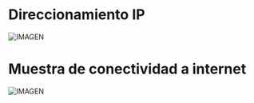 # Direccionamiento IP
 ![IMAGEN](https://raw.githubusercontent.com/DaaGeney/Laboratorio1-Ciber/master/Evidencias%20Windows%20XP/Direccionamiento%20IP/Direccionamiento%20IP.png)
 
 # Muestra de conectividad a internet

 ![IMAGEN](https://raw.githubusercontent.com/DaaGeney/Laboratorio1-Ciber/master/Evidencias%20Windows%20XP/Direccionamiento%20IP/Google.png)
